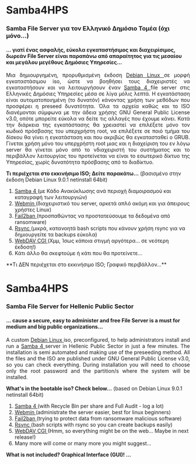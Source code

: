 # Samba4HPS 
### Samba File Server για τον Ελληνικό Δημόσιο Τομέα (όχι μόνο...)
#### ... γιατί ένας **ασφαλής**, εύκολα εγκαταστήσιμος και διαχειρίσιμος, **δωρεάν** File Server είναι παραπάνω από απαραίτητος για τις μεσαίου και μεγάλου μεγέθους Δημόσιες Υπηρεσίες...

<p align="justify">
Μια δημιουργημένη, προρυθμισμένη έκδοση <A href="https://www.debian.org/index.el.html"> Debian Linux </A> σε μορφή εγκαταστάσιμου iso, ώστε να βοηθήσει τους διαχειριστές να εγκαταστήσουν και να λειτουργήσουν έναν <A href="https://www.samba.org/"> Samba 4 </A> file server στις Ελληνικές Δημόσιες Υπηρεσίες μέσα σε λίγα μόλις λεπτά. Η εγκατάσταση είναι αυτοματοποιημένη (το δυνατόν) κάνοντας χρήση των μεθόδων που προσφέρει η preseed δυνατότητα. Όλα τα αρχεία καθώς και το ISO διανέμονται σύμφωνα με την άδεια χρήσης GNU General Public License v3.0, οπότε μπορείτε εύκολα να δείτε τις αλλαγές που έχουμε κάνει. Κατά την διάρκεια της εγκατάστασης θα χρειαστεί να επιλέξετε μόνο τον κωδικό πρόσβασης του υπερχρήστη root, να επιλέξετε σε ποιό τμήμα του δίσκου θα γίνει η εγκατάσταση και που ακριβώς θα εγκατασταθεί ο GRUB. Γίνεται χρήση μόνο του υπερχρήστη root μιας και η διαχείριση του εν λόγω server θα γίνεται μόνο από το νδιαχειριστή του συστήματος και το περιβάλλον λειτουργίας του προτείνεται να είναι το εσωτερικό δίκτυο της Υπηρεσίας, χωρίς δυνατότητα πρόσβασης από το διαδίκτυο. 

**Τι περιέχεται στο εκκινήσιμο ISO; Δείτε παρακάτω...** (βασισμένο στην έκδοση Debian Linux 9.0.1 netinstall 64bit)
  1. <A href="https://www.samba.org/"> Samba 4 </A> (με Κάδο Ανακύκλωσης ανά περιοχή διαμοιρασμού και καταγραφή των λειτουργιών)
  2. <A href="http://www.webmin.com/"> Webmin </A> (διαχειριστικό του server, αρκετά απλό ακόμη και για άπειρους χρήστες Linux)
  3. <A href="https://www.fail2ban.org/wiki/index.php/Main_Page"> Fail2ban </A> (προσπαθώντας να προστατεύσουμε τα δεδομένα από ransomware)
  4. <A href="https://rsync.samba.org/"> Rsync </A> (μικρά, κατανοητά bash scripts που κάνουν χρήση rsync για να δημιουργείτε τα backups εύκολα)
  5. <A href="https://danrohde.github.io/webdavcgi/index.html"> WebDAV CGI </A> (Χμμ, Ίσως κάποια στιγμή αργότερα... σε νεότερη έκδοση!)
  6. Κάτι άλλο θα σκεφτούμε ή κάτι που θα προτείνετε...
</p>
**Τι ΔΕΝ περιέχεται στο εκκινήσιμο ISO; Γραφικό περιβάλλον...**


# Samba4HPS 
### Samba File Server for Hellenic Public Sector 
#### ... cause a **secure**, easy to administer and **free** File Server is a must for medium and big public organizations...

<p align="justify">
A custom <A href="https://www.debian.org/index.el.html"> Debian Linux </A> iso, preconfigured, to help administrators install and run a <A href="https://www.samba.org/"> Samba 4 </A> server in Hellenic Public Sector in just a few minutes. The installation is semi automated and making use of the preseeding method. All the files and the ISO are published under GNU General Public License v3.0, so you can check everything. During installation you will need to choose only the root password and the partition/s where the system will be installed.

**What's in the bootable iso? Check below...** (based on Debian Linux 9.0.1 netinstall 64bit)
  1. <A href="https://www.samba.org/"> Samba 4 </A> (with Recycle Bin per share and Full Audit - log a lot)
  2. <A href="http://www.webmin.com/"> Webmin </A> (administrate the server easier, best for linux beginners)
  3. <A href="https://www.fail2ban.org/wiki/index.php/Main_Page"> Fail2ban </A> (trying to protect data from ransomware malicious software)
  4. <A href="https://rsync.samba.org/"> Rsync </A> (bash scripts with rsync so you can create backups easily)
  5. <A href="https://danrohde.github.io/webdavcgi/index.html"> WebDAV CGI </A> (Hmm, so everything might be on the web... Maybe in next release!)
  6. Many more will come or many more you might suggest...
</p>

**What is not included?  Graphical Interface (GUI)! ...**